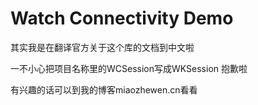 # Watch Connectivity Demo
其实我是在翻译官方关于这个库的文档到中文啦

一不小心把项目名称里的WCSession写成WKSession 抱歉啦

有兴趣的话可以到我的博客miaozhewen.cn看看